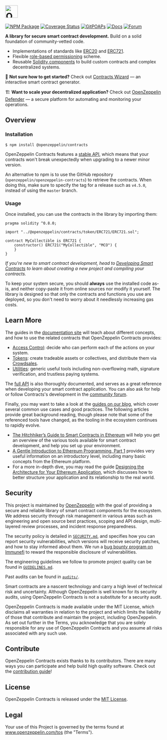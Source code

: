 # <img src="logo.svg" alt="OpenZeppelin" height="40px">

[![NPM Package](https://img.shields.io/npm/v/@openzeppelin/contracts.svg)](https://www.npmjs.org/package/@openzeppelin/contracts)
[![Coverage Status](https://codecov.io/gh/OpenZeppelin/openzeppelin-contracts/graph/badge.svg)](https://codecov.io/gh/OpenZeppelin/openzeppelin-contracts)
[![GitPOAPs](https://public-api.gitpoap.io/v1/repo/OpenZeppelin/openzeppelin-contracts/badge)](https://www.gitpoap.io/gh/OpenZeppelin/openzeppelin-contracts)
[![Docs](https://img.shields.io/badge/docs-%F0%9F%93%84-yellow)](https://docs.openzeppelin.com/contracts)
[![Forum](https://img.shields.io/badge/forum-%F0%9F%92%AC-yellow)](https://docs.openzeppelin.com/contracts)

**A library for secure smart contract development.** Build on a solid foundation of community-vetted code.

 * Implementations of standards like [ERC20](https://docs.openzeppelin.com/contracts/erc20) and [ERC721](https://docs.openzeppelin.com/contracts/erc721).
 * Flexible [role-based permissioning](https://docs.openzeppelin.com/contracts/access-control) scheme.
 * Reusable [Solidity components](https://docs.openzeppelin.com/contracts/utilities) to build custom contracts and complex decentralized systems.

:mage: **Not sure how to get started?** Check out [Contracts Wizard](https://wizard.openzeppelin.com/) — an interactive smart contract generator.

:building_construction: **Want to scale your decentralized application?** Check out [OpenZeppelin Defender](https://openzeppelin.com/defender) — a secure platform for automating and monitoring your operations.

## Overview

### Installation

```
$ npm install @openzeppelin/contracts
```

OpenZeppelin Contracts features a [stable API](https://docs.openzeppelin.com/contracts/releases-stability#api-stability), which means that your contracts won't break unexpectedly when upgrading to a newer minor version.

An alternative to npm is to use the GitHub repository (`openzeppelin/openzeppelin-contracts`) to retrieve the contracts. When doing this, make sure to specify the tag for a release such as `v4.5.0`, instead of using the `master` branch.

### Usage

Once installed, you can use the contracts in the library by importing them:

```solidity
pragma solidity ^0.8.0;

import "../@openzeppelin/contracts/token/ERC721/ERC721.sol";

contract MyCollectible is ERC721 {
    constructor() ERC721("MyCollectible", "MCO") {
    }
}
```

_If you're new to smart contract development, head to [Developing Smart Contracts](https://docs.openzeppelin.com/learn/developing-smart-contracts) to learn about creating a new project and compiling your contracts._

To keep your system secure, you should **always** use the installed code as-is, and neither copy-paste it from online sources nor modify it yourself. The library is designed so that only the contracts and functions you use are deployed, so you don't need to worry about it needlessly increasing gas costs.

## Learn More

The guides in the [documentation site](https://docs.openzeppelin.com/contracts) will teach about different concepts, and how to use the related contracts that OpenZeppelin Contracts provides:

* [Access Control](https://docs.openzeppelin.com/contracts/access-control): decide who can perform each of the actions on your system.
* [Tokens](https://docs.openzeppelin.com/contracts/tokens): create tradeable assets or collectives, and distribute them via [Crowdsales](https://docs.openzeppelin.com/contracts/crowdsales).
* [Utilities](https://docs.openzeppelin.com/contracts/utilities): generic useful tools including non-overflowing math, signature verification, and trustless paying systems.

The [full API](https://docs.openzeppelin.com/contracts/api/token/ERC20) is also thoroughly documented, and serves as a great reference when developing your smart contract application. You can also ask for help or follow Contracts's development in the [community forum](https://forum.openzeppelin.com).

Finally, you may want to take a look at the [guides on our blog](https://blog.openzeppelin.com/guides), which cover several common use cases and good practices. The following articles provide great background reading, though please note that some of the referenced tools have changed, as the tooling in the ecosystem continues to rapidly evolve.

* [The Hitchhiker’s Guide to Smart Contracts in Ethereum](https://blog.openzeppelin.com/the-hitchhikers-guide-to-smart-contracts-in-ethereum-848f08001f05) will help you get an overview of the various tools available for smart contract development, and help you set up your environment.
* [A Gentle Introduction to Ethereum Programming, Part 1](https://blog.openzeppelin.com/a-gentle-introduction-to-ethereum-programming-part-1-783cc7796094) provides very useful information on an introductory level, including many basic concepts from the Ethereum platform.
* For a more in-depth dive, you may read the guide [Designing the Architecture for Your Ethereum Application](https://blog.openzeppelin.com/designing-the-architecture-for-your-ethereum-application-9cec086f8317), which discusses how to better structure your application and its relationship to the real world.

## Security

This project is maintained by [OpenZeppelin](https://openzeppelin.com) with the goal of providing a secure and reliable library of smart contract components for the ecosystem. We address security through risk management in various areas such as engineering and open source best practices, scoping and API design, multi-layered review processes, and incident response preparedness.

The security policy is detailed in [`SECURITY.md`](./SECURITY.md), and specifies how you can report security vulnerabilities, which versions will receive security patches, and how to stay informed about them. We run a [bug bounty program on Immunefi](https://immunefi.com/bounty/openzeppelin) to reward the responsible disclosure of vulnerabilities.

The engineering guidelines we follow to promote project quality can be found in [`GUIDELINES.md`](./GUIDELINES.md).

Past audits can be found in [`audits/`](./audits).

Smart contracts are a nascent technology and carry a high level of technical risk and uncertainty. Although OpenZeppelin is well known for its security audits, using OpenZeppelin Contracts is not a substitute for a security audit.

OpenZeppelin Contracts is made available under the MIT License, which disclaims all warranties in relation to the project and which limits the liability of those that contribute and maintain the project, including OpenZeppelin. As set out further in the Terms, you acknowledge that you are solely responsible for any use of OpenZeppelin Contracts and you assume all risks associated with any such use.

## Contribute

OpenZeppelin Contracts exists thanks to its contributors. There are many ways you can participate and help build high quality software. Check out the [contribution guide](CONTRIBUTING.md)!

## License

OpenZeppelin Contracts is released under the [MIT License](LICENSE).

## Legal

Your use of this Project is governed by the terms found at www.openzeppelin.com/tos (the "Terms").
